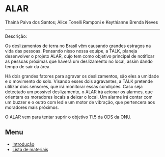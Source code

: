 # ALAR

Thainá Paiva dos Santos; Alice Tonelli Ramponi e Keythianne Brenda Neves 

-------

Descrição:

Os deslizamentos de terra no Brasil vêm causando grandes estragos na vida das pessoas. Pensando nisso nossa equipe, a TALK, planeja desenvolver o projeto ALAR, cujo tem como objetivo principal de notificar as pessoas próximas que haverá um deslizamento no local, assim dando tempo de sair da área. 

Há dois grandes fatores para agravar os deslizamentos, são eles a umidade e o movimento do solo. Visando esses dois agravantes, a TALK pretende utilizar dois sensores, que irá monitorar essas condições. Caso seja detectado um possível deslizamento, o ALAR irá acionar os alarmes, que orientara os moradores locais a deixar o local. Um alarme irá contar com um buzzer e o outro com led e um motor de vibração, que pertencera aos moradores mais próximos.

O ALAR vem para tentar suprir o objetivo 11.5 da ODS da ONU.

## Menu 
+ [Introdução](https://github.com/Neveskb/Sistema_ALAR/tree/main/Documentação)
+ [Lista de materiais](https://github.com/Neveskb/Sistema_ALAR/blob/main/Documenta%C3%A7%C3%A3o/ListadeMateriais.md)


